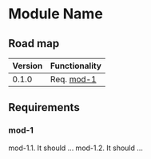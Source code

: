 # Module Name

## Road map

| Version   | Functionality             |
|---        |--                         |
| 0.1.0     | Req. [mod-1](mod-1)     |

## Requirements

### mod-1
mod-1.1. It should ...
mod-1.2. It should ...